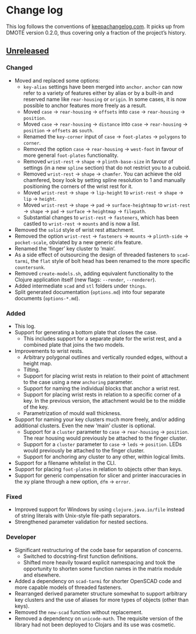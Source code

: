 # Change log
This log follows the conventions of
[keepachangelog.com](http://keepachangelog.com/). It picks up from DMOTE
version 0.2.0, thus covering only a fraction of the project’s history.

## [Unreleased]
### Changed
- Moved and replaced some options:
    - `key-alias` settings have been merged into `anchor`. `anchor` can now
      refer to a variety of features either by alias or by a built-in and
      reserved name like `rear-housing` or `origin`. In some cases, it is now
      possible to anchor features more freely as a result.
    - Moved `case` → `rear-housing` → `offsets` into
      `case` → `rear-housing` → `position`.
    - Moved `case` → `rear-housing` → `distance` into
      `case` → `rear-housing` → `position` → `offsets` as `south`.
    - Renamed the `key-corner` input of `case` → `foot-plates` → `polygons`
      to `corner`.
    - Removed the option `case` → `rear-housing` → `west-foot` in favour of
      more general `foot-plates` functionality.
    - Removed `wrist-rest` → `shape` → `plinth-base-size` in favour of settings
      (in a new `spline` section) that do not restrict you to a cuboid.
    - Removed `wrist-rest` → `shape` → `chamfer`. You can achieve the old
      chamfered, boxy look by setting spline resolution to 1 and manually
      positioning the corners of the wrist rest for it.
    - Moved `wrist-rest` → `shape` → `lip-height` to
      `wrist-rest` → `shape` → `lip` → `height`.
    - Moved `wrist-rest` → `shape` → `pad` → `surface-heightmap`
      to `wrist-rest` → `shape` → `pad` → `surface` → `heightmap` → `filepath`.
    - Substantial changes to `wrist-rest` → `fasteners`, which has been castled
      to `wrist-rest` → `mounts` and is now a list.
- Removed the `solid` style of wrist rest attachment.
- Removed the option `wrist-rest` → `fasteners` → `mounts` → `plinth-side` →
  `pocket-scale`, obviated by a new generic `dfm` feature.
- Renamed the ‘finger’ key cluster to ‘main‘.
- As a side effect of outsourcing the design of threaded fasteners to
  `scad-tarmi`, the `flat` style of bolt head has been renamed to
  the more specific `countersunk`.
- Removed `create-models.sh`, adding equivalent functionality to the Clojure
  application itself (new flags: `--render`, `--renderer`).
- Added intermediate `scad` and `stl` folders under `things`.
- Split generated documentation (`options.md`) into four separate documents
  (`options-*.md`).

### Added
- This log.
- Support for generating a bottom plate that closes the case.
    - This includes support for a separate plate for the wrist rest, and a
      combined plate that joins the two models.
- Improvements to wrist rests.
    - Arbitrary polygonal outlines and vertically rounded edges, without a
      height map.
    - Tilting.
    - Support for placing wrist rests in relation to their point
      of attachment to the case using a new `anchoring` parameter.
    - Support for naming the individual blocks that anchor a wrist rest.
    - Support for placing wrist rests in relation to a specific corner of a key.
      In the previous version, the attachment would be to the middle of the key.
    - Parametrization of mould wall thickness.
- Support for naming your key clusters much more freely, and/or adding
  additional clusters. Even the new ‘main’ cluster is optional.
    - Support for a `cluster` parameter to `case` → `rear-housing` →
      `position`. The rear housing would previously be attached to the finger
      cluster.
    - Support for a `cluster` parameter to `case` → `leds` → `position`.
      LEDs would previously be attached to the finger cluster.
    - Support for anchoring any cluster to any other, within logical limits.
- Support for a filename whitelist in the CLI.
- Support for placing `foot-plates` in relation to objects other than keys.
- Support for generic compensation for slicer and printer inaccuracies in the
  xy plane through a new option, `dfm` → `error`.

### Fixed
- Improved support for Windows by using `clojure.java.io/file` instead of
  string literals with Unix-style file-path separators.
- Strengthened parameter validation for nested sections.

### Developer
- Significant restructuring of the code base for separation of concerns.
    - Switched to docstring-first function definitions.
    - Shifted more heavily toward explicit namespacing and took the opportunity
      to shorten some function names in the matrix module and elsewhere.
- Added a dependency on `scad-tarmi` for shorter OpenSCAD code and more
  capable models of threaded fasteners.
- Rearranged derived parameter structure somewhat to support arbitrary key
  clusters and the use of aliases for more types of objects (other than keys).
- Removed the `new-scad` function without replacement.
- Removed a dependency on `unicode-math`. The requisite version of the library
  had not been deployed to Clojars and its use was cosmetic.

[Unreleased]: https://github.com/veikman/dactyl-keyboard/compare/dmote-v0.2.0...HEAD
